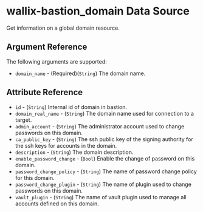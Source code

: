 # wallix-bastion_domain Data Source

Get information on a global domain resource.

## Argument Reference

The following arguments are supported:

* `domain_name` - (Required)(`String`) The domain name.

## Attribute Reference

* `id` - (`String`) Internal id of domain in bastion.
* `domain_real_name` - (`String`) The domain name used for connection to a target.
* `admin_account` - (`String`) The administrator account used to change passwords on this domain.
* `ca_public_key` - (`String`) The ssh public key of the signing authority for the ssh keys for accounts in the domain.
* `description` - (`String`) The domain description.
* `enable_password_change` - (`Bool`) Enable the change of password on this domain.
* `password_change_policy` - (`String`) The name of password change policy for this domain.
* `password_change_plugin` - (`String`) The name of plugin used to change passwords on this domain.
* `vault_plugin` - (`String`) The name of vault plugin used to manage all accounts defined on this domain. 
